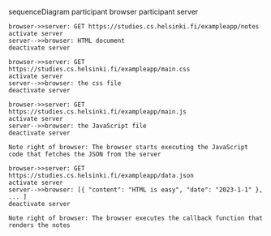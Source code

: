 sequenceDiagram
	participant browser
	participant server
	
	browser->>server: GET https://studies.cs.helsinki.fi/exampleapp/notes
	activate server
	server-->>browser: HTML document
	deactivate server
	
	browser->>server: GET https://studies.cs.helsinki.fi/exampleapp/main.css
	activate server
	server-->>browser: the css file
	deactivate server
	
	browser->>server: GET https://studies.cs.helsinki.fi/exampleapp/main.js
	activate server
	server-->>browser: the JavaScript file
	deactivate server
	
	Note right of browser: The browser starts executing the JavaScript code that fetches the JSON from the server
	
	browser->>server: GET https://studies.cs.helsinki.fi/exampleapp/data.json
	activate server
	server-->>browser: [{ "content": "HTML is easy", "date": "2023-1-1" }, ... ]
	deactivate server    

	Note right of browser: The browser executes the callback function that renders the notes 